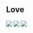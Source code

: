 ## Love 


![](https://media1.tenor.com/m/oAnHuHkkVCwAAAAd/zoro-one-piece-one-piece.gif)
![](https://media.tenor.com/oD1FwzpmAqMAAAAi/zero-two-zerotwo.gif)
![](https://media.tenor.com/oD1FwzpmAqMAAAAi/zero-two-zerotwo.gif)

<!--
**luizona15/luizona15** is a ✨ _special_ ✨ repository because its `README.md` (this file) appears on your GitHub profile.

Here are some ideas to get you started:

- 🔭 I’m currently working on ...
- 🌱 I’m currently learning ...
- 👯 I’m looking to collaborate on ...
- 🤔 I’m looking for help with ...
- 💬 Ask me about ...
- 📫 How to reach me: ...
- 😄 Pronouns: ...
- ⚡ Fun fact: ...
-->
